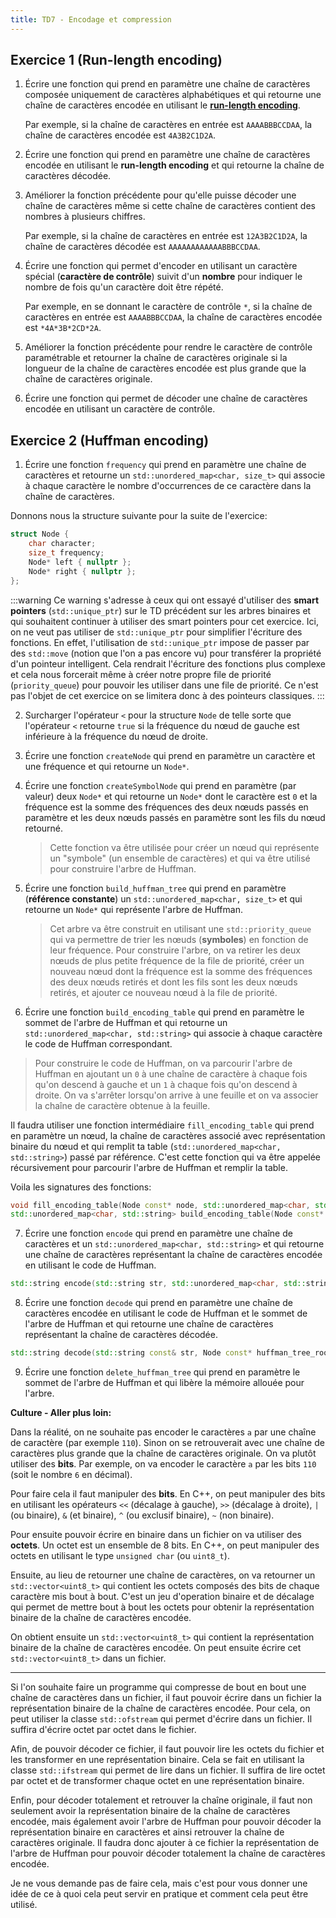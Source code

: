 ```yaml
---
title: TD7 - Encodage et compression
---
```


## Exercice 1 (Run-length encoding)

1. Écrire une fonction qui prend en paramètre une chaîne de caractères composée uniquement de caractères alphabétiques et qui retourne une chaîne de caractères encodée en utilisant le [**run-length encoding**](/Lessons/S2/EncodingAndCompression#codage-par-plages-run-length-encoding).

    Par exemple, si la chaîne de caractères en entrée est `AAAABBBCCDAA`, la chaîne de caractères encodée est `4A3B2C1D2A`.

2. Écrire une fonction qui prend en paramètre une chaîne de caractères encodée en utilisant le **run-length encoding** et qui retourne la chaîne de caractères décodée.

3. Améliorer la fonction précédente pour qu'elle puisse décoder une chaîne de caractères même si cette chaîne de caractères contient des nombres à plusieurs chiffres.

    Par exemple, si la chaîne de caractères en entrée est `12A3B2C1D2A`, la chaîne de caractères décodée est `AAAAAAAAAAAABBBCCDAA`.

4. Écrire une fonction qui permet d'encoder en utilisant un caractère spécial (**caractère de contrôle**) suivit d'un **nombre** pour indiquer le nombre de fois qu'un caractère doit être répété.

    Par exemple, en se donnant le caractère de contrôle `*`, si la chaîne de caractères en entrée est `AAAABBBCCDAA`, la chaîne de caractères encodée est `*4A*3B*2CD*2A`.

5. Améliorer la fonction précédente pour rendre le caractère de contrôle paramétrable et retourner la chaîne de caractères originale si la longueur de la chaîne de caractères encodée est plus grande que la chaîne de caractères originale.

6. Écrire une fonction qui permet de décoder une chaîne de caractères encodée en utilisant un caractère de contrôle.

## Exercice 2 (Huffman encoding)

1. Écrire une fonction `frequency` qui prend en paramètre une chaîne de caractères et retourne un `std::unordered_map<char, size_t>` qui associe à chaque caractère le nombre d'occurrences de ce caractère dans la chaîne de caractères.

Donnons nous la structure suivante pour la suite de l'exercice:

```cpp
struct Node {
    char character;
    size_t frequency;
    Node* left { nullptr };
    Node* right { nullptr };
};
```

:::warning
Ce warning s'adresse à ceux qui ont essayé d'utiliser des **smart pointers** (`std::unique_ptr`) sur le TD précédent sur les arbres binaires et qui souhaitent continuer à utiliser des smart pointers pour cet exercice.
Ici, on ne veut pas utiliser de `std::unique_ptr` pour simplifier l'écriture des fonctions. En effet, l'utilisation de `std::unique_ptr` impose de passer par des `std::move` (notion que l'on a pas encore vu) pour transférer la propriété d'un pointeur intelligent. Cela rendrait l'écriture des fonctions plus complexe et cela nous forcerait même à créer notre propre file de priorité (`priority_queue`) pour pouvoir les utiliser dans une file de priorité. Ce n'est pas l'objet de cet exercice on se limitera donc à des pointeurs classiques.
:::

2. Surcharger l'opérateur `<` pour la structure `Node` de telle sorte que l'opérateur `<` retourne `true` si la fréquence du nœud de gauche est inférieure à la fréquence du nœud de droite.
3. Écrire une fonction `createNode` qui prend en paramètre un caractère et une fréquence et qui retourne un `Node*`.
4. Écrire une fonction `createSymbolNode` qui prend en paramètre (par valeur) deux `Node*` et qui retourne un `Node*` dont le caractère est `0` et la fréquence est la somme des fréquences des deux nœuds passés en paramètre et les deux nœuds passés en paramètre sont les fils du nœud retourné.

    > Cette fonction va être utilisée pour créer un nœud qui représente un "symbole" (un ensemble de caractères) et qui va être utilisé pour construire l'arbre de Huffman.

5. Écrire une fonction `build_huffman_tree` qui prend en paramètre (**référence constante**) un `std::unordered_map<char, size_t>` et qui retourne un `Node*` qui représente l'arbre de Huffman.

    > Cet arbre va être construit en utilisant une `std::priority_queue` qui va permettre de trier les nœuds (**symboles**) en fonction de leur fréquence.
    > Pour construire l'arbre, on va retirer les deux nœuds de plus petite fréquence de la file de priorité, créer un nouveau nœud dont la fréquence est la somme des fréquences des deux nœuds retirés et dont les fils sont les deux nœuds retirés, et ajouter ce nouveau nœud à la file de priorité.


6. Écrire une fonction `build_encoding_table` qui prend en paramètre le sommet de l'arbre de Huffman et qui retourne un `std::unordered_map<char, std::string>` qui associe à chaque caractère le code de Huffman correspondant.

> Pour construire le code de Huffman, on va parcourir l'arbre de Huffman en ajoutant un `0` à une chaîne de caractère à chaque fois qu'on descend à gauche et un `1` à chaque fois qu'on descend à droite. On va s'arrêter lorsqu'on arrive à une feuille et on va associer la chaîne de caractère obtenue à la feuille.

Il faudra utiliser une fonction intermédiaire `fill_encoding_table` qui prend en paramètre un nœud, la chaîne de caractères associé avec représentation binaire du nœud et qui remplit ta table (`std::unordered_map<char, std::string>`) passé par référence.
C'est cette fonction qui va être appelée récursivement pour parcourir l'arbre de Huffman et remplir la table.

Voila les signatures des fonctions:

```cpp
void fill_encoding_table(Node const* node, std::unordered_map<char, std::string>& table, std::string str);
std::unordered_map<char, std::string> build_encoding_table(Node const* root);
```

7. Écrire une fonction `encode` qui prend en paramètre une chaîne de caractères et un `std::unordered_map<char, std::string>` et qui retourne une chaîne de caractères représentant la chaîne de caractères encodée en utilisant le code de Huffman.

```cpp
std::string encode(std::string str, std::unordered_map<char, std::string> const& table);
```

8. Écrire une fonction `decode` qui prend en paramètre une chaîne de caractères encodée en utilisant le code de Huffman et le sommet de l'arbre de Huffman et qui retourne une chaîne de caractères représentant la chaîne de caractères décodée.

```cpp
std::string decode(std::string const& str, Node const* huffman_tree_root);
```

9. Écrire une fonction `delete_huffman_tree` qui prend en paramètre le sommet de l'arbre de Huffman et qui libère la mémoire allouée pour l'arbre.

**Culture - Aller plus loin:**

Dans la réalité, on ne souhaite pas encoder le caractères `a` par une chaîne de caractère (par exemple `110`). Sinon on se retrouverait avec une chaîne de caractères plus grande que la chaîne de caractères originale. On va plutôt utiliser des **bits**. Par exemple, on va encoder le caractère `a` par les bits `110` (soit le nombre `6` en décimal).

Pour faire cela il faut manipuler des **bits**. En C++, on peut manipuler des bits en utilisant les opérateurs `<<` (décalage à gauche), `>>` (décalage à droite), `|` (ou binaire), `&` (et binaire), `^` (ou exclusif binaire), `~` (non binaire).

Pour ensuite pouvoir écrire en binaire dans un fichier on va utiliser des **octets**. Un octet est un ensemble de 8 bits. En C++, on peut manipuler des octets en utilisant le type `unsigned char` (ou `uint8_t`).

Ensuite, au lieu de retourner une chaîne de caractères, on va retourner un `std::vector<uint8_t>` qui contient les octets composés des bits de chaque caractère mis bout à bout. C'est un jeu d'operation binaire et de décalage qui permet de mettre bout à bout les octets pour obtenir la représentation binaire de la chaîne de caractères encodée.

On obtient ensuite un `std::vector<uint8_t>` qui contient la représentation binaire de la chaîne de caractères encodée. On peut ensuite écrire cet `std::vector<uint8_t>` dans un fichier.

---

Si l'on souhaite faire un programme qui compresse de bout en bout une chaîne de caractères dans un fichier, il faut pouvoir écrire dans un fichier la représentation binaire de la chaîne de caractères encodée. Pour cela, on peut utiliser la classe `std::ofstream` qui permet d'écrire dans un fichier. Il suffira d'écrire octet par octet dans le fichier.

Afin, de pouvoir décoder ce fichier, il faut pouvoir lire les octets du fichier et les transformer en une représentation binaire. Cela se fait en utilisant la classe `std::ifstream` qui permet de lire dans un fichier. Il suffira de lire octet par octet et de transformer chaque octet en une représentation binaire.

Enfin, pour décoder totalement et retrouver la chaîne originale, il faut non seulement avoir la représentation binaire de la chaîne de caractères encodée, mais également avoir l'arbre de Huffman pour pouvoir décoder la représentation binaire en caractères et ainsi retrouver la chaîne de caractères originale. Il faudra donc ajouter à ce fichier la représentation de l'arbre de Huffman pour pouvoir décoder totalement la chaîne de caractères encodée.

Je ne vous demande pas de faire cela, mais c'est pour vous donner une idée de ce à quoi cela peut servir en pratique et comment cela peut être utilisé.

